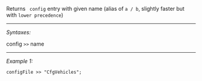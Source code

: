 Returns ` config` entry with given name (alias of `a / b`, slightly faster but with `lower precedence`)


---
*Syntaxes:*

config `>>` name

---
*Example 1:*

```sqf
configFile >> "CfgVehicles";
```